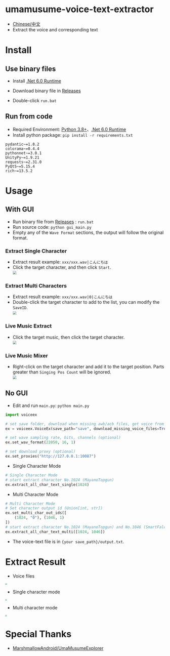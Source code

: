 # umamusume-voice-text-extractor

- [Chinese/中文](README-ZH.md)
- Extract the voice and corresponding text



# Install

## Use binary files

- Install [.Net 6.0 Runtime](https://dotnet.microsoft.com/zh-cn/download/dotnet/6.0)

- Download binary file in [Releases](https://github.com/chinosk6/umamusume-voice-text-extractor/releases)
- Double-click `run.bat`



## Run from code

- Required Environment: [Python 3.8+](https://www.python.org/downloads/)、[.Net 6.0 Runtime](https://dotnet.microsoft.com/zh-cn/download/dotnet/6.0)
- Install python package: `pip install -r requirements.txt`

```
pydantic~=1.8.2
colorama~=0.4.4
pythonnet~=3.0.1
UnityPy~=1.9.21
requests~=2.31.0
PyQt5~=5.15.4
rich~=13.5.2
```





# Usage

## With GUI

- Run binary file from [Releases](https://github.com/chinosk6/umamusume-voice-text-extractor/releases) : `run.bat`
- Run source code: `python gui_main.py`
- Empty any of the `Wave Format` sections, the output will follow the original format.



### Extract Single Character

- Extract result example: `xxx/xxx.wav|こんにちは`
- Click the target character, and then click `Start`.<br><img src="img/single_en.jpg" style="zoom:67%;" />



### Extract Multi Characters

- Extract result example: `xxx/xxx.wav|0|こんにちは`
- Double-click the target character to add to the list, you can modify the `SaveID`.<br><img src="img/multi_en.jpg" style="zoom:67%;" />



### Live Music Extract

- Click the target music, then click the target character.<br><img src="img/music_en.jpg" style="zoom:67%;" />



### Live Music Mixer

- Right-click on the target character and add it to the target position. Parts greater than `Singing Pos Count` will be ignored.<br><img src="img/mix_en.jpg" style="zoom:67%;" />



## No GUI

- Edit and run `main.py`: `python main.py`

```python
import voiceex

# set save folder, download when missing awb/acb files, get voice from all character stories (takes a long time), use cache (Save in "umacache" folder. You need to delete the cache file yourself after the game update.)
ex = voiceex.VoiceEx(save_path="save", download_missing_voice_files=True, get_voice_from_all_stories=False, use_cache=True)

# set wave sampling rate, bits, channels (optional)
ex.set_wav_format(22050, 16, 1)

# set download proxy (optional)
ex.set_proxies("http://127.0.0.1:10087")
```

 - Single Character Mode

```python
# Single Character Mode
# start extract character No.1024 (MayanoTopgun)
ex.extract_all_char_text_single(1024)
```

 - Multi Character Mode

```python
# Multi Character Mode
# Set character output id (Union[int, str])
ex.set_multi_char_out_ids([
    (1024, "0"), (1046, 1)
])
# start extract character No.1024 (MayanoTopgun) and No.1046 (SmartFalcon)
ex.extract_all_char_text_multi([1024, 1046])
```



- The voice-text file is in `{your save_path}/output.txt`.



# Extract Result

 - Voice files
<img src="img/file.jpg" style="zoom:35%;" />

 - Single character mode
<img src="img/text.jpg" style="zoom:30%;" />

 - Multi character mode
<img src="img/text_multi.jpg" style="zoom:30%;" />



# Special Thanks

- [MarshmallowAndroid/UmaMusumeExplorer](https://github.com/MarshmallowAndroid/UmaMusumeExplorer)

